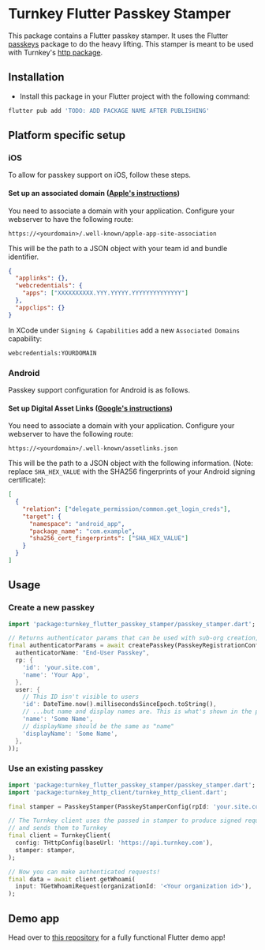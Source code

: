 # Turnkey Flutter Passkey Stamper

This package contains a Flutter passkey stamper. It uses the Flutter [passkeys](https://github.com/corbado/flutter-passkeys/tree/main/packages/passkeys/passkeys) package to do the heavy lifting. This stamper is meant to be used with Turnkey's [http package](/packages/http).

## Installation

- Install this package in your Flutter project with the following command:

```bash
flutter pub add 'TODO: ADD PACKAGE NAME AFTER PUBLISHING'
```

## Platform specific setup

### iOS

To allow for passkey support on iOS, follow these steps.

#### Set up an associated domain ([Apple's instructions](https://developer.apple.com/documentation/xcode/supporting-associated-domains))

You need to associate a domain with your application. Configure your webserver to have the following route:

```
https://<yourdomain>/.well-known/apple-app-site-association
```

This will be the path to a JSON object with your team id and bundle identifier.

```json
{
  "applinks": {},
  "webcredentials": {
    "apps": ["XXXXXXXXXX.YYY.YYYYY.YYYYYYYYYYYYYY"]
  },
  "appclips": {}
}
```

In XCode under `Signing & Capabilities` add a new `Associated Domains` capability:

```
webcredentials:YOURDOMAIN
```

### Android

Passkey support configuration for Android is as follows.

#### Set up Digital Asset Links ([Google's instructions](https://developer.android.com/identity/sign-in/credential-manager#add-support-dal))

You need to associate a domain with your application. Configure your webserver to have the following route:

```
https://<yourdomain>/.well-known/assetlinks.json
```

This will be the path to a JSON object with the following information. (Note: replace `SHA_HEX_VALUE` with the SHA256 fingerprints of your Android signing certificate):

```json
[
  {
    "relation": ["delegate_permission/common.get_login_creds"],
    "target": {
      "namespace": "android_app",
      "package_name": "com.example",
      "sha256_cert_fingerprints": ["SHA_HEX_VALUE"]
    }
  }
]
```

## Usage

### Create a new passkey

```dart
import 'package:turnkey_flutter_passkey_stamper/passkey_stamper.dart';

// Returns authenticator params that can be used with sub-org creation, user creation, etc.
final authenticatorParams = await createPasskey(PasskeyRegistrationConfig(
  authenticatorName: "End-User Passkey",
  rp: {
    'id': 'your.site.com',
    'name': 'Your App',
  },
  user: {
    // This ID isn't visible to users
    'id': DateTime.now().millisecondsSinceEpoch.toString(),
    // ...but name and display names are. This is what's shown in the passkey prompt
    'name': 'Some Name',
    // displayName should be the same as "name"
    'displayName': 'Some Name',
  },
));
```

### Use an existing passkey

```dart
import 'package:turnkey_flutter_passkey_stamper/passkey_stamper.dart';
import 'package:turnkey_http_client/turnkey_http_client.dart';

final stamper = PasskeyStamper(PasskeyStamperConfig(rpId: 'your.site.com'));

// The Turnkey client uses the passed in stamper to produce signed requests
// and sends them to Turnkey
final client = TurnkeyClient(
  config: THttpConfig(baseUrl: 'https://api.turnkey.com'),
  stamper: stamper,
);

// Now you can make authenticated requests!
final data = await client.getWhoami(
  input: TGetWhoamiRequest(organizationId: '<Your organization id>'),
);
```

## Demo app

Head over to [this repository](/examples/flutter-demo-app) for a fully functional Flutter demo app!
